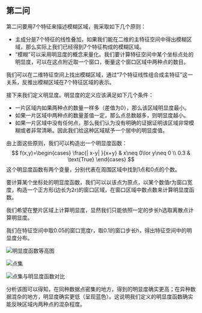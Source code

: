## 第二问

第二问要用7个特征来描述模糊区域，我采取如下几个原则：

- 主成分是7个特征的线性叠加，如果我们能在二维的主特征空间中得出模糊区域，那么实际上我们已经得到7个特征构成的模糊区域。
- “模糊”可以采用明显度的概念来量化。我们要计算特征空间中某个坐标点处的明显度，可以在这点附近取一个窗口，衡量这个窗口区域中两种点的数目。

我们可以在二维特征空间上找出模糊区域，通过“7个特征线性组合成主特征”这一关系，反推出模糊区域在7个特征区域的表示。

接下来我们定义明显度。明显度的定义应该满足如下几个条件：

- 一片区域内如果两种点的数量一样多（差值为0），那么该区域明显度最小。
- 如果一片区域中两种点的数量差值一定，那么点总数越多，则明显度越小。
- 如果一片区域中没有任何点，那么我们认为没有明确的证据证明该区域非常模糊或者非常清晰。因此我们给这种区域赋予一个居中的明显度值。

由上面这些原则，我们可以构造出一个明显度函数：
$$
f(x,y)=\begin{cases}
 \frac{| x-y| }{x+y} & x\neq 0\lor y\neq 0 \\
 0.3 & \text{True}
\end{cases}
$$
这个明显度函数有两个变量，分别代表在周围区域中找到1点和0点的个数。

要计算某个坐标处的明显度函数，我们可以以该点为原点，以某个数值r为窗口宽度，构造一个正方形(边长为2r)的窗口区域，在窗口区域中数点数来计算明显度函数。

我们希望在整片区域上计算明显度，显然我们只能依照一定的步长h选取离散点计算明显度。

我们在特征空间中取0.05的窗口宽度r，取0.1的窗口步长h，得出特征空间中的明显度分布。

![明显度函数等高图](https://gitee.com/wei_hong_liang/My_Picture_Bed/raw/master/20200720171604.jpg)

![点集](https://gitee.com/wei_hong_liang/My_Picture_Bed/raw/master/20200720171758.jpg)

![点集与明显度函数对比](https://gitee.com/wei_hong_liang/My_Picture_Bed/raw/master/20200720172020.jpg)

分析该图可以得知，在同种数据点密集的地方，得到的明显度确实更高；在异种数据混杂的地方，明显度确实更低（呈现蓝色）。这说明我们定义的明显度函数确实能反映区域内两种点的混杂程度。

